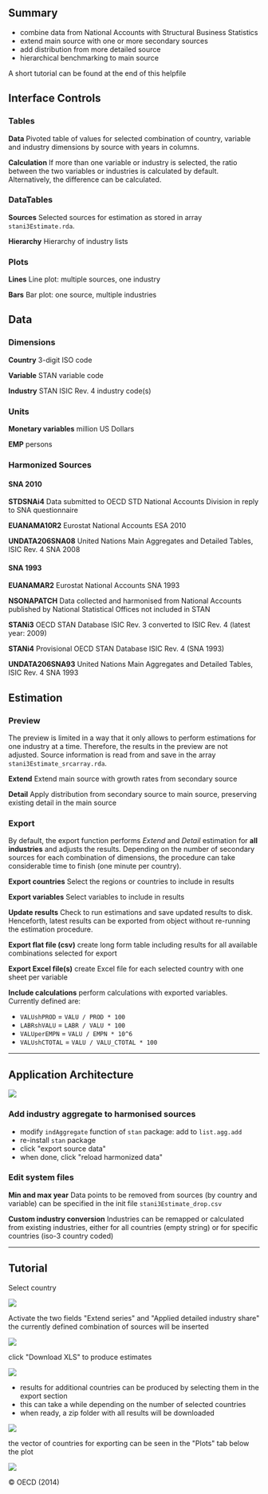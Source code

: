 
## Summary

  - combine data from National Accounts with Structural Business
    Statistics
  - extend main source with one or more secondary sources
  - add distribution from more detailed source
  - hierarchical benchmarking to main source

A short tutorial can be found at the end of this helpfile


## Interface Controls

### Tables

__Data__ Pivoted table of values for selected combination of country,
variable and industry dimensions by source with years in columns.

__Calculation__ If more than one variable or industry is selected, the
ratio between the two variables or industries is calculated by
default. Alternatively, the difference can be calculated.

### DataTables

__Sources__ Selected sources for estimation as stored in array
`stani3Estimate.rda`.

__Hierarchy__ Hierarchy of industry lists

### Plots

__Lines__ Line plot: multiple sources, one industry

__Bars__ Bar plot: one source, multiple industries


## Data

### Dimensions

__Country__ 3-digit ISO code

__Variable__ STAN variable code

__Industry__ STAN ISIC Rev. 4 industry code(s)

### Units

__Monetary variables__ million US Dollars

__EMP__ persons

### Harmonized Sources

#### SNA 2010

__STDSNAi4__ Data submitted to OECD STD National Accounts Division in reply to SNA questionnaire

__EUANAMA10R2__ Eurostat National Accounts ESA 2010

__UNDATA206SNA08__ United Nations Main Aggregates and Detailed Tables, ISIC Rev. 4 SNA 2008

#### SNA 1993

__EUANAMAR2__ Eurostat National Accounts SNA 1993

__NSONAPATCH__ Data collected and harmonised from National Accounts published by National Statistical Offices not included in STAN

__STANi3__ OECD STAN Database ISIC Rev. 3 converted to ISIC Rev. 4 (latest year: 2009) 

__STANi4__ Provisional OECD STAN Database ISIC Rev. 4 (SNA 1993)

__UNDATA206SNA93__ United Nations Main Aggregates and Detailed Tables, ISIC Rev. 4 SNA 1993

## Estimation

### Preview

The preview is limited in a way that it only allows to perform
estimations for one industry at a time. Therefore, the results in the
preview are not adjusted. Source information is read from and save in
the array `stani3Estimate_srcarray.rda`.

__Extend__ Extend main source with growth rates from secondary source

__Detail__ Apply distribution from secondary source to main source, preserving
existing detail in the main source

### Export

By default, the export function performs *Extend* and *Detail*
estimation for __all industries__ and adjusts the results. Depending on
the number of secondary sources for each combination of dimensions,
the procedure can take considerable time to finish (one minute per
country).

__Export countries__ Select the regions or countries to include in results

__Export variables__ Select variables to include in results

__Update results__ Check to run estimations and save updated results to
disk. Henceforth, latest results can be exported from object without
re-running the estimation procedure.

__Export flat file (csv)__ create long form table including results for all
available combinations selected for export

__Export Excel file(s)__ create Excel file for each selected country
with one sheet per variable

__Include calculations__ perform calculations with exported
variables. Currently defined are:

  - `VALUshPROD` = `VALU / PROD * 100`
  - `LABRshVALU` = `LABR / VALU * 100`
  - `VALUperEMPN` = `VALU / EMPN * 10^6`
  - `VALUshCTOTAL` = `VALU / VALU_CTOTAL * 100`

---

## Application Architecture

![](figures/stani3Estimate_architecture.svg)

### Add industry aggregate to harmonised sources

- modify `indAggregate` function of `stan` package: add to `list.agg.add`
- re-install `stan` package
- click "export source data"
- when done, click "reload harmonized data"

### Edit system files

__Min and max year__ Data points to be removed from sources (by country and variable) can be specified in the init file `stani3Estimate_drop.csv`

__Custom industry conversion__ Industries can be remapped or calculated from existing industries, either for all countries (empty string) or for specific countries (iso-3 country coded)

---

## Tutorial

Select country

![](figures/stani3Estimate_cou.png)

Activate the two fields "Extend series" and "Applied detailed industry share"
the currently defined combination of sources will be inserted

![](figures/stani3Estimate_estimation.png)

click "Download XLS" to produce estimates

![](figures/stani3Estimate_download.png)

  - results for additional countries can be produced by selecting them
in the export section
  - this can take a while depending on the number of selected countries
  - when ready, a zip folder with all results will be downloaded

![](figures/stani3Estimate_exportcou.png)

the vector of countries for exporting can be seen in the "Plots" tab
below the plot

![](figures/stani3Estimate_summary_exportcou.png)

&copy; OECD (2014)
